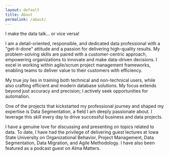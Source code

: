 ```yaml
---
layout: default
title: About
permalink: /about/
---
```


I make the data talk… or vice versa! 

I am a detail-oriented, responsible, and dedicated data professional with a "get-it-done" attitude and a passion for delivering high-quality results. My problem-solving skills are paired with a customer-centric approach, empowering organizations to innovate and make data-driven decisions. I excel in working within agile/scrum project management frameworks, enabling teams to deliver value to their customers with efficiency.

My true joy lies in training both technical and non-technical users, while also crafting efficient and modern database solutions. My focus extends beyond just accuracy and precision; I actively seek opportunities for automation.

One of the projects that kickstarted my professional journey and shaped my expertise is Data Segmentation, a field I am deeply passionate about. I leverage this skill every day to drive successful business and data projects.

I have a genuine love for discussing and presenting on topics related to data. To date, I have had the privilege of delivering guest lectures at Iowa State University on Organizational Behavior, Project Management, Data Segmentation, Data Migration, and Agile Methodology. I have also been featured as a podcast guest on Alma Matters.
